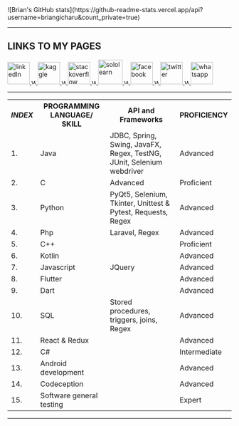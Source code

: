 <div style="width=150;height=auto;">
  ![Brian's GitHub stats](https://github-readme-stats.vercel.app/api?username=briangicharu&count_private=true)
 </div>
<hr>
<h2>LINKS TO MY PAGES</h2>
<a href="https://www.linkedin.com/in/brian-gicharu-1ba35b209/" target="_blank">
  <img alt="linkedIn" src="https://cdn-icons-png.flaticon.com/512/174/174857.png" width=auto height="50">
</a>
<a href="" target="_blank">
  <img alt="WHITE" src="https://wallpapercave.com/wp/wp6903417.jpg" width="10" height=auto>
</a>
<a href="https://www.kaggle.com/briangicharu" target="_blank">
  <img alt="kaggle" src="https://www.dataapplab.com/wp-content/uploads/2017/06/kaggle-logo-gray-300.png" width=auto" height="50">
</a>
<a href="" target="_blank">                                                      
  <img alt="WHITE" src="https://wallpapercave.com/wp/wp6903417.jpg" width="10" height=auto>
</a>
<a href="https://stackoverflow.com/users/17086009/brian-gicharu" target="_blank">
  <img alt="stackoverflow" src="https://w7.pngwing.com/pngs/69/539/png-transparent-stack-overflow-stack-exchange-programmer-logo-others.png" width=auto" height="50">
</a>
<a href="" target="_blank">                                                      
  <img alt="WHITE" src="https://wallpapercave.com/wp/wp6903417.jpg" width="10" height=auto>
</a>
<a href="https://www.sololearn.com/profile/10367617" target="_blank">
  <img alt="sololearn" src="https://blob.sololearn.com/avatars/sololearn.png" width=auto" height="55">
</a>
<a href="" target="_blank">                                                      
  <img alt="WHITE" src="https://wallpapercave.com/wp/wp6903417.jpg" width="10" height=auto>
</a>
<a href="https://web.facebook.com/brian.gicharu/" target="_blank">
  <img alt="facebook" src="https://upload.wikimedia.org/wikipedia/en/thumb/0/04/Facebook_f_logo_%282021%29.svg/150px-Facebook_f_logo_%282021%29.svg.png" width=auto" height="50">
</a>
<a href="" target="_blank">                                                      
  <img alt="WHITE" src="https://wallpapercave.com/wp/wp6903417.jpg" width="10" height=auto>
</a>
<a href="https://twitter.com/brian_gicharu?lang=en" target="_blank">
  <img alt="twitter" src="https://upload.wikimedia.org/wikipedia/commons/thumb/4/4f/Twitter-logo.svg/512px-Twitter-logo.svg.png?20211104142029" width=auto" height="50">
</a>
<a href="" target="_blank">                                                      
  <img alt="WHITE" src="https://wallpapercave.com/wp/wp6903417.jpg" width="10" height=auto>
</a>
<a href="https://api.whatsapp.com/send?phone=+254725200738&text=Hello%20I%20am%20texting%20to%20request%20for%20programming%20services" target="_blank">
  <img alt="whatsapp" src="https://upload.wikimedia.org/wikipedia/commons/1/19/WhatsApp_logo-color-vertical.svg" width=auto" height="50">
 </a>
<hr>
<table>
  <th><strong><i>INDEX</th> <th>PROGRAMMING LANGUAGE/ SKILL</th> <th>API and Frameworks</th> <th>PROFICIENCY</i></strong></th>
  <tr><td>1. </td> <td>Java</td> <td>JDBC, Spring, Swing, JavaFX, Regex, TestNG, JUnit, Selenium webdriver</td> <td>Advanced</td></tr>
  <tr><td>2. </td> <td>C</td> <td>Advanced</td> <td>Proficient</td></tr>
  <tr><td>3. </td> <td>Python</td> <td>PyQt5, Selenium, Tkinter, Unittest & Pytest, Requests, Regex</td> <td>Advanced</td></tr>
  <tr><td>4. </td> <td>Php</td> <td>Laravel, Regex</td> <td>Advanced</td></tr>
  <tr><td>5. </td> <td>C++</td> <td></td> <td>Proficient</td></tr>
  <tr><td>6. </td> <td>Kotlin</td> <td></td>  <td>Advanced</td></tr>
  <tr><td>7. </td> <td>Javascript</td> <td>JQuery</td> <td>Advanced</td></tr>
  <tr><td>8. </td> <td>Flutter</td> <td></td> <td>Advanced</td></tr>
  <tr><td>9. </td> <td>Dart</td> <td></td> <td>Advanced</td></tr>
  <tr><td>10. </td> <td>SQL</td> <td>Stored procedures, triggers, joins, Regex</td> <td>Advanced</td></tr>
  <tr><td>11. </td> <td>React & Redux</td> <td></td> <td>Advanced</td></tr>
  <tr><td>12. </td> <td>C#</td> <td></td> <td>Intermediate</td></tr>
  <tr><td>13. </td> <td>Android development</td> <td></td> <td>Advanced</td></tr>
  <tr><td>14. </td> <td>Codeception</td> <td></td> <td>Advanced</td></tr>
  <tr><td>15. </td> <td>Software general testing</td> <td></td> <td>Expert</td></tr>
</table>
<hr>
